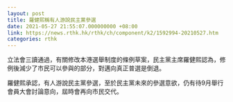 ```yaml
---
layout: post
title: 羅健熙稱有人游說民主黨參選
date: 2021-05-27 21:55:07.000000000 +08:00
link: https://news.rthk.hk/rthk/ch/component/k2/1592994-20210527.htm
categories: rthk
---
```


立法會三讀通過，有關修改本港選舉制度的條例草案，民主黨主席羅健熙認為，修例後減少了市民可以參與的部分，對邁向真正普選是倒退。

羅健熙承認，有人游說民主黨參選，至於民主黨未來的參選意欲，仍有待9月舉行會員大會討論意向，屆時會再向市民交代。
